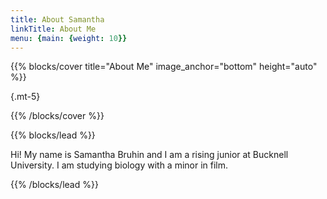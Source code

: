 ```yaml
---
title: About Samantha
linkTitle: About Me
menu: {main: {weight: 10}}
---
```


{{% blocks/cover title="About Me" image_anchor="bottom" height="auto" %}}

{.mt-5}

{{% /blocks/cover %}}

{{% blocks/lead %}}

Hi! My name is Samantha Bruhin and I am a rising junior at Bucknell University.  I am studying biology with a minor in film.

{{% /blocks/lead %}}



